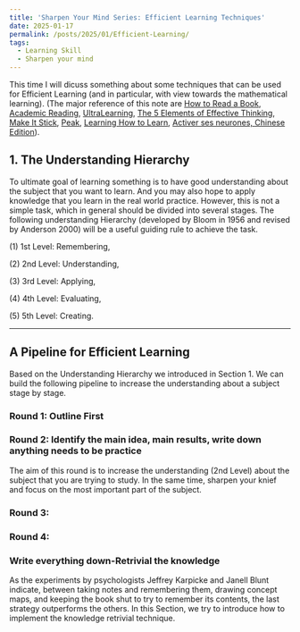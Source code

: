 ```yaml
---
title: 'Sharpen Your Mind Series: Efficient Learning Techniques'
date: 2025-01-17
permalink: /posts/2025/01/Efficient-Learning/
tags:
  - Learning Skill
  - Sharpen your mind
---
```



This time I will dicuss something about some techniques that can be used for Efficient Learning (and in particular, with view towards the mathematical learning). (The major reference of this note are [How to Read a Book](https://www.amazon.com/How-Read-Book-Classic-Intelligent/dp/0671212095/ref=pd_scr_dp_alt_d_d_sccl_3_16/137-4184692-9519920?pd_rd_w=XpGOO&content-id=amzn1.sym.9fbdb2a5-260d-4914-88b2-e8fdbc5ad804&pf_rd_p=9fbdb2a5-260d-4914-88b2-e8fdbc5ad804&pf_rd_r=4TEZE1T33344XQT1ZCCX&pd_rd_wg=wBYWZ&pd_rd_r=335413b1-8fad-4d6b-83aa-9e5fc10fc685&pd_rd_i=0671212095&psc=1), [Academic Reading](https://www.amazon.com/Academic-Reading-8th-Kathleen-McWhorter/dp/0321865820/?_encoding=UTF8&pd_rd_w=4jnzi&content-id=amzn1.sym.bc3ba8d1-5076-4ab7-9ba8-a5c6211e002d&pf_rd_p=bc3ba8d1-5076-4ab7-9ba8-a5c6211e002d&pf_rd_r=137-4184692-9519920&pd_rd_wg=JRySp&pd_rd_r=dc47a1eb-97a1-4f55-ab51-3dfd02f1d446&ref_=aufs_ap_sc_dsk), [UltraLearning](https://www.amazon.com/Ultralearning-Scott-Young-audiobook/dp/B07ST3Z1Q6/ref=sr_1_1?crid=1AL9GCEQ24P3W&dib=eyJ2IjoiMSJ9.VM-rPG7e0RaHU4nP-vgg4tLcl9UzORLHCZvhIvA2v-K93NoKtP_KMaVQCYiVg5HeP6x7bIN5ikCMWlHZzft5uHSBu3GXbtW8w7jXtNbcLvOmLnWVIWNJm3irNSeo4s1fBxFGSxkldHd2WQUvzw_BeSfGLwQlKysCU5AewvnQ9LfbbXRUdN3WOjYzkwmVMMgeTw9HA0O_-b0He_gcGEu1Ew1w30qgiJMSnz_dY1YGwtE.ujJOHfL8hZEeJ1k7RBfPZFb-aeagWUVxr6VunBouf5A&dib_tag=se&keywords=Ultra+Learning&qid=1737107165&sprefix=ultra+learnin%2Caps%2C322&sr=8-1), [The 5 Elements of Effective Thinking](https://www.amazon.com/5-Elements-Effective-Thinking/dp/0691156662/ref=sr_1_1?crid=ZQR307Y114GQ&dib=eyJ2IjoiMSJ9.YV8c7D6hXelQvpd3X4fAnIYl1XipjJ6BwY82azltRTGd34TN1bqFpzlzxE-kaT7ryCezhGyxcol8vN8Kk8TROBK98DIqfvcC9_D0Wmn8WmN54Kx3wjeEYkVtTLuQmaLDQLTtmzi6aGY53qftllfmkO-CJDBJQiSrNcQ_xtoVokHGETPicETkuWJ1YsAMPNIqrMHx_GIxTVi6468jQO7-HyQxZWxfy47cuZLJ53d3TqU.aoR2tdPDBCQJty8w-qWIYM5bnsewWhH101heS2UVJgU&dib_tag=se&keywords=Five+elements+learning&qid=1737125726&s=books&sprefix=five+elements+learnin%2Cstripbooks%2C275&sr=1-1), [Make It Stick](https://www.amazon.com/Make-Stick-Science-Successful-Learning/dp/0674729013/ref=pd_sbs_d_sccl_2_11/137-4184692-9519920?pd_rd_w=Dt3g0&content-id=amzn1.sym.156274ff-6322-443d-8bbf-ab3ed87e382f&pf_rd_p=156274ff-6322-443d-8bbf-ab3ed87e382f&pf_rd_r=GCGPAG9MD75TVVT25FPX&pd_rd_wg=pCUoW&pd_rd_r=208fb95d-5acb-4f9d-8d74-d7952602c54e&pd_rd_i=0674729013&psc=1), [Peak](https://www.amazon.com/Peak-Secrets-New-Science-Expertise/dp/0544947223/ref=pd_scr_dp_alt_d_d_sccl_3_17/137-4184692-9519920?pd_rd_w=XpGOO&content-id=amzn1.sym.9fbdb2a5-260d-4914-88b2-e8fdbc5ad804&pf_rd_p=9fbdb2a5-260d-4914-88b2-e8fdbc5ad804&pf_rd_r=4TEZE1T33344XQT1ZCCX&pd_rd_wg=wBYWZ&pd_rd_r=335413b1-8fad-4d6b-83aa-9e5fc10fc685&pd_rd_i=0544947223&psc=1), [Learning How to Learn](https://www.amazon.com/Learning-How-Learn-Spending-Studying-ebook/dp/B077CRLW9Q/?_encoding=UTF8&pd_rd_w=VzWPb&content-id=amzn1.sym.bc3ba8d1-5076-4ab7-9ba8-a5c6211e002d&pf_rd_p=bc3ba8d1-5076-4ab7-9ba8-a5c6211e002d&pf_rd_r=137-4184692-9519920&pd_rd_wg=CBFmX&pd_rd_r=7c16a311-44f5-411a-94d0-12f3f5682339&ref_=aufs_ap_sc_dsk), [Activer ses neurones, Chinese Edition](https://www.amazon.com/Activer-ses-neurones-apprendre-enseigner-ebook/dp/B0861KKQPC/ref=sr_1_1?crid=1OVIT7QYXHMTH&dib=eyJ2IjoiMSJ9.ttJm8-tzIIPjk9qFUn7QQYSs2l3xYPSNAGJCsLVPyO2x6YYqnl1sLKvmfXxYIl_9FYRpYDn1U11QkqQkwSGBF4r3nmIV7aFU0dVBQEmKTxs.dA0pfqvOfaTlzWz7Ny1iHcEwFgsBG9Uo8HXRkDG3mjA&dib_tag=se&keywords=Activer+SES+Neurones&qid=1737126677&s=digital-text&sprefix=activer+ses+neurones%2Cdigital-text%2C304&sr=1-1)).



## 1. The Understanding Hierarchy

To ultimate goal of learning something is to have good understanding about the subject that you want to learn. And you may also hope to apply knowledge that you learn in the real world practice. However, this is not a simple task, which in general should be divided into several stages.  The following understanding Hierarchy (developed by Bloom in 1956 and revised by Anderson 2000) will be a useful guiding rule to achieve the task. 

(1) 1st Level: Remembering,

(2) 2nd Level: Understanding,

(3) 3rd Level: Applying,

(4) 4th Level: Evaluating,

(5) 5th Level: Creating.


---
## A Pipeline for Efficient Learning

Based on the Understanding Hierarchy we introduced in Section 1. We can build the following pipeline to increase the understanding about a subject stage by stage. 

### Round 1: Outline First



### Round 2: Identify the main idea, main results, write down anything needs to be practice

The aim of this round is to increase the understanding (2nd Level) about the subject that you are trying to study. In the same time, sharpen your knief and focus on the most important part of the subject.



### Round 3: 



### Round 4: 


### Write everything down-Retrivial the knowledge

As the experiments by psychologists Jeffrey Karpicke and Janell Blunt indicate, between taking notes and remembering them, drawing concept maps, and keeping the book shut to try to remember its contents, the last strategy outperforms the others. In this Section, we try to introduce how to implement the knowledge retrivial technique.

